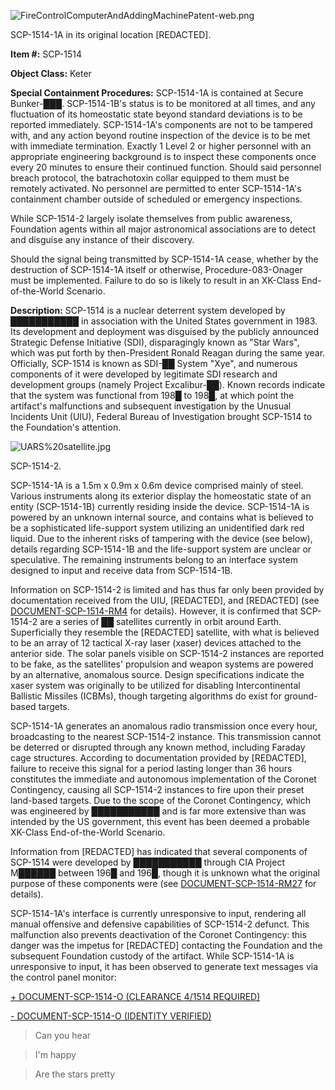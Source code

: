 ![FireControlComputerAndAddingMachinePatent-web.png](http://scp-wiki.wdfiles.com/local--files/scp-1514/FireControlComputerAndAddingMachinePatent-web.png)

SCP-1514-1A in its original location \[REDACTED\].

**Item #:** SCP-1514

**Object Class:** Keter

**Special Containment Procedures:** SCP-1514-1A is contained at Secure Bunker-███. SCP-1514-1B's status is to be monitored at all times, and any fluctuation of its homeostatic state beyond standard deviations is to be reported immediately. SCP-1514-1A's components are not to be tampered with, and any action beyond routine inspection of the device is to be met with immediate termination. Exactly 1 Level 2 or higher personnel with an appropriate engineering background is to inspect these components once every 20 minutes to ensure their continued function. Should said personnel breach protocol, the batrachotoxin collar equipped to them must be remotely activated. No personnel are permitted to enter SCP-1514-1A's containment chamber outside of scheduled or emergency inspections.

While SCP-1514-2 largely isolate themselves from public awareness, Foundation agents within all major astronomical associations are to detect and disguise any instance of their discovery.

Should the signal being transmitted by SCP-1514-1A cease, whether by the destruction of SCP-1514-1A itself or otherwise, Procedure-083-Onager must be implemented. Failure to do so is likely to result in an XK-Class End-of-the-World Scenario.

**Description:** SCP-1514 is a nuclear deterrent system developed by ███████████ in association with the United States government in 1983. Its development and deployment was disguised by the publicly announced Strategic Defense Initiative (SDI), disparagingly known as "Star Wars", which was put forth by then-President Ronald Reagan during the same year. Officially, SCP-1514 is known as SDI-██ System "Xye", and numerous components of it were developed by legitimate SDI research and development groups (namely Project Excalibur-██). Known records indicate that the system was functional from 198█ to 198█, at which point the artifact's malfunctions and subsequent investigation by the Unusual Incidents Unit (UIU), Federal Bureau of Investigation brought SCP-1514 to the Foundation's attention.

![UARS%20satellite.jpg](http://scp-wiki.wdfiles.com/local--files/scp-1514/UARS%20satellite.jpg)

SCP-1514-2.

SCP-1514-1A is a 1.5m x 0.9m x 0.6m device comprised mainly of steel. Various instruments along its exterior display the homeostatic state of an entity (SCP-1514-1B) currently residing inside the device. SCP-1514-1A is powered by an unknown internal source, and contains what is believed to be a sophisticated life-support system utilizing an unidentified dark red liquid. Due to the inherent risks of tampering with the device (see below), details regarding SCP-1514-1B and the life-support system are unclear or speculative. The remaining instruments belong to an interface system designed to input and receive data from SCP-1514-1B.

Information on SCP-1514-2 is limited and has thus far only been provided by documentation received from the UIU, \[REDACTED\], and \[REDACTED\] (see [DOCUMENT-SCP-1514-RM4](/document-scp-1514-rm4) for details). However, it is confirmed that SCP-1514-2 are a series of ██ satellites currently in orbit around Earth. Superficially they resemble the \[REDACTED\] satellite, with what is believed to be an array of 12 tactical X-ray laser (xaser) devices attached to the anterior side. The solar panels visible on SCP-1514-2 instances are reported to be fake, as the satellites' propulsion and weapon systems are powered by an alternative, anomalous source. Design specifications indicate the xaser system was originally to be utilized for disabling Intercontinental Ballistic Missiles (ICBMs), though targeting algorithms do exist for ground-based targets.

SCP-1514-1A generates an anomalous radio transmission once every hour, broadcasting to the nearest SCP-1514-2 instance. This transmission cannot be deterred or disrupted through any known method, including Faraday cage structures. According to documentation provided by \[REDACTED\], failure to receive this signal for a period lasting longer than 36 hours constitutes the immediate and autonomous implementation of the Coronet Contingency, causing all SCP-1514-2 instances to fire upon their preset land-based targets. Due to the scope of the Coronet Contingency, which was engineered by ███████████ and is far more extensive than was intended by the US government, this event has been deemed a probable XK-Class End-of-the-World Scenario.

Information from \[REDACTED\] has indicated that several components of SCP-1514 were developed by ███████████ through CIA Project M██████ between 196█ and 196█, though it is unknown what the original purpose of these components were (see [DOCUMENT-SCP-1514-RM27](/document-scp-1514-rm27) for details).

SCP-1514-1A's interface is currently unresponsive to input, rendering all manual offensive and defensive capabilities of SCP-1514-2 defunct. This malfunction also prevents deactivation of the Coronet Contingency: this danger was the impetus for \[REDACTED\] contacting the Foundation and the subsequent Foundation custody of the artifact. While SCP-1514-1A is unresponsive to input, it has been observed to generate text messages via the control panel monitor:

[+ DOCUMENT-SCP-1514-O (CLEARANCE 4/1514 REQUIRED)](javascript:;)

[\- DOCUMENT-SCP-1514-O (IDENTITY VERIFIED)](javascript:;)

> Can you hear

> I'm happy

> Are the stars pretty